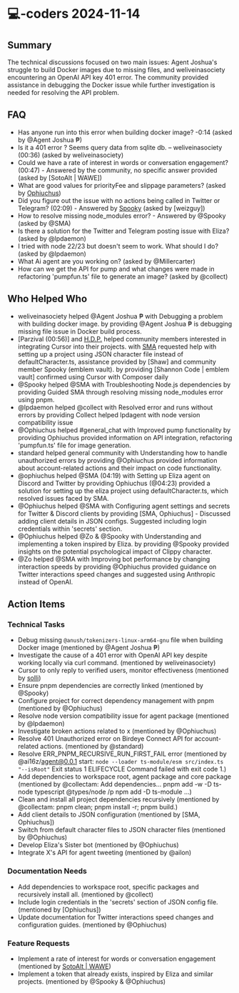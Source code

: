 # 💻-coders 2024-11-14

## Summary
The technical discussions focused on two main issues: Agent Joshua's struggle to build Docker images due to missing files, and weliveinasociety encountering an OpenAI API key 401 error. The community provided assistance in debugging the Docker issue while further investigation is needed for resolving the API problem.

## FAQ
- Has anyone run into this error when building docker image? -0:14 (asked by @Agent Joshua ₱)
- Is it a 401 error ? Seems query data from sqlite db. – weliveinasociety (00:36) (asked by weliveinasociety)
- Could we have a rate of interest in words or conversation engagement? (00:47) - Answered by the community, no specific answer provided (asked by [SotoAlt | WAWE])
- What are good values for priorityFee and slippage parameters? (asked by [Ophiuchus](01:53))
- Did you figure out the issue with no actions being called in Twitter or Telegram? (02:09) - Answered by [Spooky](1:59) (asked by [weizguy])
- How to resolve missing node_modules error? - Answered by @Spooky (asked by @SMA)
- Is there a solution for the Twitter and Telegram posting issue with Eliza? (asked by @lpdaemon)
- I tried with node 22/23 but doesn't seem to work. What should I do? (asked by @lpdaemon)
- What Ai agent are you working on? (asked by @Millercarter)
- How can we get the API for pump and what changes were made in refactoring 'pumpfun.ts' file to generate an image? (asked by @collect)

## Who Helped Who
- weliveinasociety helped @Agent Joshua ₱ with Debugging a problem with building docker image. by providing @Agent Joshua ₱ is debugging missing file issue in Docker build process.
- [Parzival (00:56)] and [H.D.P.](01:10) helped community members interested in integrating Cursor into their projects. with [SMA](02:37) requested help with setting up a project using JSON character file instead of defaultCharacter.ts, assistance provided by [Shaw] and community member Spooky (emblem vault). by providing [Shannon Code | emblem vault] confirmed using Cursor with Composer daily
- @Spooky helped @SMA with Troubleshooting Node.js dependencies by providing Guided SMA through resolving missing node_modules error using pnpm.
- @lpdaemon helped @collect with Resolved error and runs without errors by providing Collect helped lpdagent with node version compatibility issue
- @Ophiuchus helped #general_chat with Improved pump functionality by providing Ophiuchus provided information on API integration, refactoring 'pumpfun.ts' file for image generation.
- standard helped general community with Understanding how to handle unauthorized errors by providing @Ophiuchus provided information about account-related actions and their impact on code functionality.
- @ophiuchus helped @SMA (04:19) with Setting up Eliza agent on Discord and Twitter by providing Ophiuchus (@04:23) provided a solution for setting up the eliza project using defaultCharacter.ts, which resolved issues faced by SMA.
- @Ophiuchus helped @SMA with Configuring agent settings and secrets for Twitter & Discord clients by providing [SMA, Ophiuchus] - Discussed adding client details in JSON configs. Suggested including login credentials within 'secrets' section.
- @Ophiuchus helped @Zo & @Spooky with Understanding and implementing a token inspired by Eliza. by providing @Spooky provided insights on the potential psychological impact of Clippy character.
- @Zo helped @SMA with Improving bot performance by changing interaction speeds by providing @Ophiuchus provided guidance on Twitter interactions speed changes and suggested using Anthropic instead of OpenAI.

## Action Items

### Technical Tasks
- Debug missing `@anush/tokenizers-linux-arm64-gnu` file when building Docker image (mentioned by @Agent Joshua ₱)
- Investigate the cause of a 401 error with OpenAI API key despite working locally via curl command. (mentioned by weliveinasociety)
- Cursor to only reply to verified users, monitor effectiveness (mentioned by [solli](00:51))
- Ensure pnpm dependencies are correctly linked (mentioned by @Spooky)
- Configure project for correct dependency management with pnpm (mentioned by @Ophiuchus)
- Resolve node version compatibility issue for agent package (mentioned by @lpdaemon)
- Investigate broken actions related to x (mentioned by @Ophiuchus)
- Resolve 401 Unauthorized error on Birdeye Connect API for account-related actions. (mentioned by @standard)
- Resolve ERR_PNPM_RECURSIVE_RUN_FIRST_FAIL error (mentioned by @ai16z/agent@0.0.1 start: `node --loader ts-module/esm src/index.ts "--isRoot"` Exit status 1 ELIFECYCLE Command failed with exit code 1.)
- Add dependencies to workspace root, agent package and core package (mentioned by @collectam: Add dependencies... pnpm add -w -D ts-node typescript @types/node /p npm add -D ts-module ...)
- Clean and install all project dependencies recursively (mentioned by @collectam: pnpm clean; pnpm install -r; pnpm build.)
- Add client details to JSON configuration (mentioned by [SMA, Ophiuchus])
- Switch from default character files to JSON character files (mentioned by @Ophiuchus)
- Develop Eliza's Sister bot (mentioned by @Ophiuchus)
- Integrate X's API for agent tweeting (mentioned by @ailon)

### Documentation Needs
- Add dependencies to workspace root, specific packages and recursively install all. (mentioned by @collect)
- Include login credentials in the 'secrets' section of JSON config file. (mentioned by [Ophiuchus])
- Update documentation for Twitter interactions speed changes and configuration guides. (mentioned by @Ophiuchus)

### Feature Requests
- Implement a rate of interest for words or conversation engagement (mentioned by [SotoAlt | WAWE](00:47))
- Implement a token that already exists, inspired by Eliza and similar projects. (mentioned by @Spooky & @Ophiuchus)